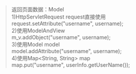 >返回页面数据：Model<br/>
  1)HttpServletRequest request直接使用<br/>
    request.setAttribute("username", username);<br/>
  2)使用ModelAndView<br/>
    m_v.addObject("username", username);<br/>
  3)使用Model model<br/>
    model.addAttribute("username", username);<br/>
  4)使用Map<String, String> map<br/>
    map.put("username", userInfo.getUserName());
